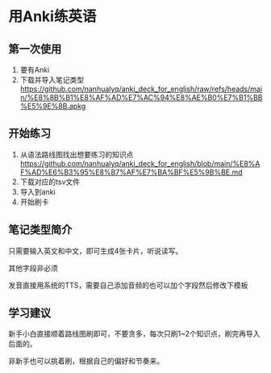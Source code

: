 # 用Anki练英语

## 第一次使用
1. 要有Anki
2. 下载并导入笔记类型
https://github.com/nanhualyq/anki_deck_for_english/raw/refs/heads/main/%E8%8B%B1%E8%AF%AD%E7%AC%94%E8%AE%B0%E7%B1%BB%E5%9E%8B.apkg

## 开始练习
1. 从语法路线图找出想要练习的知识点
https://github.com/nanhualyq/anki_deck_for_english/blob/main/%E8%AF%AD%E6%B3%95%E8%B7%AF%E7%BA%BF%E5%9B%BE.md
2. 下载对应的tsv文件
3. 导入到anki
4. 开始刷卡

## 笔记类型简介
只需要输入英文和中文，即可生成4张卡片，听说读写。

其他字段非必须

发音直接用系统的TTS，需要自己添加音频的也可以加个字段然后修改下模板

## 学习建议
新手小白直接顺着路线图刷即可，不要贪多，每次只刷1~2个知识点，刷完再导入后面的。

非新手也可以挑着刷，根据自己的偏好和节奏来。
